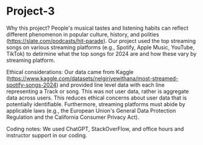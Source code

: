 # Project-3

Why this project?
People's musical tastes and listening habits can reflect different phenomenon in popular culture, history, and polities (https://slate.com/podcasts/hit-parade). Our project used the top streaming songs on various streaming platforms (e.g., Spotify, Apple Music, YouTube, TikTok) to detirmine what the top songs for 2024 are and how these vary by streaming platform.

Ethical considerations:
Our data came from Kaggle (https://www.kaggle.com/datasets/nelgiriyewithana/most-streamed-spotify-songs-2024) and provided line level data with each line representing a Track or song. This was not user data, rather is aggregate data across users. This reduces ethical concerns about user data that is potentially identifiable. Furthermore, streaming platforms must abide by applicable laws (e.g., the European Union's General Data Protection Regulation and the California Consumer Privacy Act).

Coding notes: We used ChatGPT, StackOverFlow, and office hours and instructor support in our coding. 
